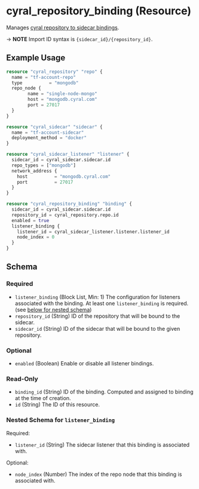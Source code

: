 # cyral_repository_binding (Resource)

Manages [cyral repository to sidecar bindings](https://cyral.com/docs/sidecars/sidecar-assign-repo).

-> **NOTE** Import ID syntax is `{sidecar_id}/{repository_id}`.

## Example Usage

```terraform
resource "cyral_repository" "repo" {
  name = "tf-account-repo"
  type          = "mongodb"
  repo_node {
        name = "single-node-mongo"
        host = "mongodb.cyral.com"
        port = 27017
  }
}

resource "cyral_sidecar" "sidecar" {
  name = "tf-account-sidecar"
  deployment_method = "docker"
}

resource "cyral_sidecar_listener" "listener" {
  sidecar_id = cyral_sidecar.sidecar.id
  repo_types = ["mongodb"]
  network_address {
    host          = "mongodb.cyral.com"
    port          = 27017
  }
}

resource "cyral_repository_binding" "binding" {
  sidecar_id = cyral_sidecar.sidecar.id
  repository_id = cyral_repository.repo.id
  enabled = true
  listener_binding {
    listener_id = cyral_sidecar_listener.listener.listener_id
    node_index = 0
  }
}
```

<!-- schema generated by tfplugindocs -->

## Schema

### Required

- `listener_binding` (Block List, Min: 1) The configuration for listeners associated with the binding. At least one `listener_binding` is required. (see [below for nested schema](#nestedblock--listener_binding))
- `repository_id` (String) ID of the repository that will be bound to the sidecar.
- `sidecar_id` (String) ID of the sidecar that will be bound to the given repository.

### Optional

- `enabled` (Boolean) Enable or disable all listener bindings.

### Read-Only

- `binding_id` (String) ID of the binding. Computed and assigned to binding at the time of creation.
- `id` (String) The ID of this resource.

<a id="nestedblock--listener_binding"></a>

### Nested Schema for `listener_binding`

Required:

- `listener_id` (String) The sidecar listener that this binding is associated with.

Optional:

- `node_index` (Number) The index of the repo node that this binding is associated with.
